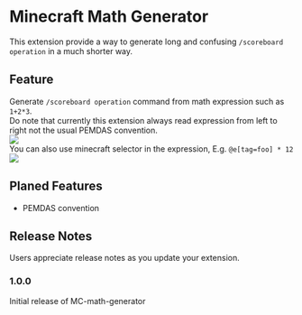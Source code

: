 # Minecraft Math Generator
This extension provide a way to generate long and confusing `/scoreboard operation` in a much shorter way.

## Feature
Generate `/scoreboard operation` command from math expression such as `1+2*3`.  
Do note that currently this extension always read expression from left to right not the usual PEMDAS convention.  
![](https://media.giphy.com/media/8ZeZuDDCClGOBWakch/giphy.gif)  
You can also use minecraft selector in the expression, E.g. `@e[tag=foo] * 12`
![](https://media.giphy.com/media/cQ7bpYQ9iyxaFBjGHq/giphy.gif)  

## Planed Features
- PEMDAS convention

## Release Notes

Users appreciate release notes as you update your extension.

### 1.0.0
Initial release of MC-math-generator
